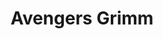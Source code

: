 ---
layout: project
title: Avengers Grimm
credit: Production Designer
portfolio: Film
img_src: /assets/images/Grimm1A.jpg
portfolio_order: 3
---